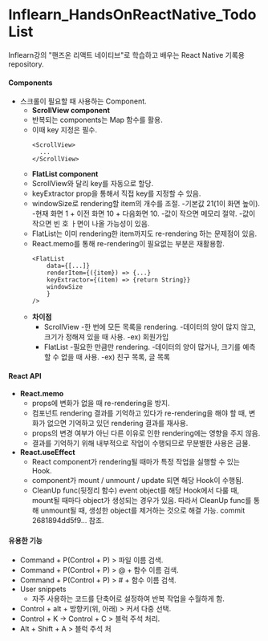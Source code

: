 # Inflearn_HandsOnReactNative_TodoList
Inflearn강의 "핸즈온 리액트 네이티브"로 학습하고 배우는 React Native 기록용 repository.

#### Components
* 스크롤이 필요할 때 사용하는 Component.
    * **ScrollView component**
    * 반복되는 components는 Map 함수를 활용.
    * 이때 key 지정은 필수.
        ```
        <ScrollView>
          ...
        </ScrollView>
        ```
    * **FlatList component**
    * ScrollView와 달리 key를 자동으로 할당.
    * keyExtractor prop을 통해서 직접 key를 지정할 수 있음.
    * windowSize로 rendering할 item의 개수를 조절.
    -기본값 21(1이 화면 높이).
    -현재 화면 1 + 이전 화면 10 + 다음화면 10.
    -값이 작으면 메모리 절약.
    -값이 작으면 빈 호 ㅏ면이 나올 가능성이 있음.
    * FlatList는 이미 rendering한 item까지도 re-rendering 하는 문제점이 있음.
    * React.memo를 통해 re-rendering이 필요없는 부분은 재활용함.
        ```
        <FlatList
            data={[...]}
            renderItem={({item}) => {...}
            keyExtractor={(item) => {return String}}
            windowSize
            }
        />
        ```
    * **차이점**
        * ScrollView
        -한 번에 모든 목록을 rendering.
        -데이터의 양이 많지 않고, 크기가 정해져 있을 때 사용.
        -ex) 회원가입
        * FlatList
        -필요한 만큼만 rendering.
        -데이터의 양이 많거나, 크기를 예측할 수 없을 때 사용.
        -ex) 친구 목록, 글 목록
        
#### React API
* **React.memo**
    * props에 변화가 없을 때 re-rendering을 방지.
    * 컴포넌트 rendering 결과를 기억하고 있다가 re-rendering을 해야 할 때, 변화가 없으면 기억하고 있던 rendering 결과를 재사용.
    * props의 변경 여부가 아닌 다른 이유로 인한 rendering에는 영향을 주지 않음.
    * 결과를 기억하기 위해 내부적으로 작업이 수행되므로 무분별한 사용은 금물.
* **React.useEffect**
    * React component가 rendering될 때마가 특정 작업을 실행할 수 있는 Hook.
    * component가 mount / unmount / update 되면 해당 Hook이 수행됨.
    * CleanUp func(뒷정리 함수)
    event object를 해당 Hook에서 다룰 때, mount될 때마다 object가 생성되는 경우가 있음.
    따라서 CleanUp func를 통해 unmount될 때, 생성한 object를 제거하는 것으로 해결 가능.
    commit 2681894dd5f9... 참조.


#### 유용한 기능
* Command + P(Control + P) > 파일 이름 검색.
* Command + P(Control + P) > @ + 함수 이름 검색.
* Command + P(Control + P) > # + 함수 이름 검색.
* User snippets
    * 자주 사용하는 코드를 단축어로 설정하여 반복 작업을 수월하게 함.
* Control + alt + 방향키(위, 아래) > 커서 다중 선택.
* Control + K -> Control + C > 블럭 주석 처리.
* Alt + Shift + A > 블럭 주석 처
